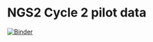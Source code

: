 # NGS2 Cycle 2 pilot data

[![Binder](https://mybinder.org/badge.svg)](https://mybinder.org/v2/gh/Dallinger/ngs2-cycle2-pilot-data/stories%2F340-replay-widget-p3?filepath=analyses.ipynb)
